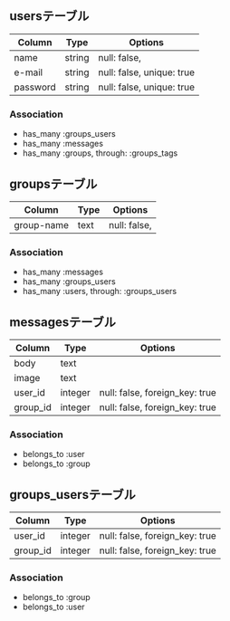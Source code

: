 ## usersテーブル

|Column|Type|Options|
|------|----|-------|
|name|string|null: false,|
|e-mail|string|null: false, unique: true|
|password|string|null: false, unique: true|

### Association
- has_many :groups_users
- has_many :messages
- has_many  :groups,  through:  :groups_tags

## groupsテーブル

|Column|Type|Options|
|------|----|-------|
|group-name|text|null: false,|

### Association
- has_many :messages
- has_many :groups_users
- has_many  :users,  through:  :groups_users

## messagesテーブル

|Column|Type|Options|
|------|----|-------|
|body|text||
|image|text||
|user_id|integer|null: false, foreign_key: true|
|group_id|integer|null: false, foreign_key: true|

### Association
- belongs_to :user
- belongs_to :group

## groups_usersテーブル

|Column|Type|Options|
|------|----|-------|
|user_id|integer|null: false, foreign_key: true|
|group_id|integer|null: false, foreign_key: true|

### Association
- belongs_to :group
- belongs_to :user